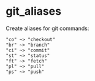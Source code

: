 # git_aliases
Create aliases for git commands:

```
"co" ~> "checkout"
"br" ~> "branch"
"ci" ~> "commit"
"st" ~> "status"
"ft" ~> "fetch"
"pl" ~> "pull"
"ps" ~> "push"
```
